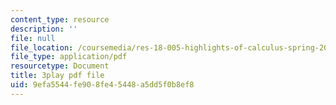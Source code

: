 ```yaml
---
content_type: resource
description: ''
file: null
file_location: /coursemedia/res-18-005-highlights-of-calculus-spring-2010/9efa5544fe908fe45448a5dd5f0b8ef8_oo1ZZlvT2LQ.pdf
file_type: application/pdf
resourcetype: Document
title: 3play pdf file
uid: 9efa5544-fe90-8fe4-5448-a5dd5f0b8ef8
---
```

